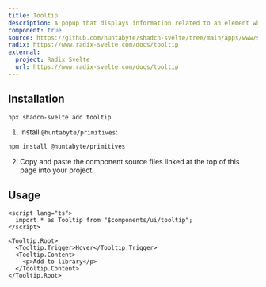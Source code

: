 ```yaml
---
title: Tooltip
description: A popup that displays information related to an element when the element receives keyboard focus or the mouse hovers over it.
component: true
source: https://github.com/huntabyte/shadcn-svelte/tree/main/apps/www/src/lib/components/ui/tooltip
radix: https://www.radix-svelte.com/docs/tooltip
external:
  project: Radix Svelte
  url: https://www.radix-svelte.com/docs/tooltip
---
```


<script>
  import { ComponentPreview, ManualInstall } from '$lib/components/docs';
</script>

<ComponentPreview name="tooltip-demo">

<div />

</ComponentPreview>

## Installation

```bash
npx shadcn-svelte add tooltip
```

<ManualInstall>

1. Install `@huntabyte/primitives`:

```bash
npm install @huntabyte/primitives
```

2. Copy and paste the component source files linked at the top of this page into your project.

</ManualInstall>

## Usage

```svelte
<script lang="ts">
  import * as Tooltip from "$components/ui/tooltip";
</script>

<Tooltip.Root>
  <Tooltip.Trigger>Hover</Tooltip.Trigger>
  <Tooltip.Content>
    <p>Add to library</p>
  </Tooltip.Content>
</Tooltip.Root>
```
